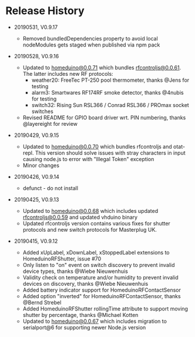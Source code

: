 # Release History

* 20190531, V0.9.17
    * Removed bundledDependencies property to avoid local nodeModules 
      gets staged when published via npm pack
* 20190528, V0.9.16
    * Updated to homeduino@0.0.71 which bundles rfcontroljs@0.0.61. 
      The latter includes new RF protocols:
        * weather20: FreeTec PT-250 pool thermometer, thanks @Jens for testing
        * alarm3: Smartwares RF174RF smoke detector, thanks @4nubis for testing
        * switch32: Rising Sun RSL366 / Conrad RSL366 / PROmax socket switches
    * Revised README for GPIO board driver wrt. PIN numbering, thanks @layereight for review
    
* 20190429, V0.9.15
    * Updated to homeduino@0.0.70 which bundles rfcontroljs and otat-repl. This version
      should solve issues with stray characters in input causing node.js to error
      with "Illegal Token" exception
    * Minor changes
    
* 20190426, V0.9.14
    * defunct - do not install
        
* 20190425, V0.9.13
    * Updated to homeduino@0.0.68 which includes updated rfcontroljs@0.0.59 and
      updated vhduino binary
    * Updated rfcontroljs version contains various fixes for shutter protocols and
      new switch protocols for Masterplug UK.
    
* 20190415, V0.9.12
    * Added xUpLabel, xDownLabel, xStoppedLabel extensions to HomeduinoRFShutter, issue #70
    * Only listen to "on" event on switch discovery to prevent invalid device 
      types, thanks @Wiebe Nieuwenhuis
    * Validity check on temperature and/or humidity to prevent invalid devices on 
      discovery, thanks @Wiebe Nieuwenhuis
    * Added battery indicator support for HomeduinoRFContactSensor
    * Added option "inverted" for HomeduinoRFContactSensor, thanks @Bernd Strebel
    * Added HomeduinoRFShutter rollingTime attribute to support moving shutter 
      by percentage, thanks @Michael Kotten
    * Updated to homeduino@0.0.67 which includes migration to serialport@6 for
      supporting newer Node.js version

